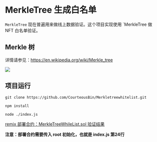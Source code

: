 # MerkleTree 生成白名单

`MerkleTree` 现在普遍用来做线上数据验证。这个项目实现使用 `MerkleTree 做 NFT 白名单验证。

## Merkle 树

详情请参见：https://en.wikipedia.org/wiki/Merkle_tree



[![](https://upload.wikimedia.org/wikipedia/commons/thumb/9/95/Hash_Tree.svg/1920px-Hash_Tree.svg.png)](MerkleTree)

## 项目运行

```git clone https://github.com/CourteousBin/Merkletreewhitelist.git```

```npm install```

```node ./index.js```

[remix 部署合约：MerkleTreeWhileList.sol 验证结果](https://remix.ethereum.org/)

**注意：部署合约需要传入 root 初始化，也就是 index.js 第24行**